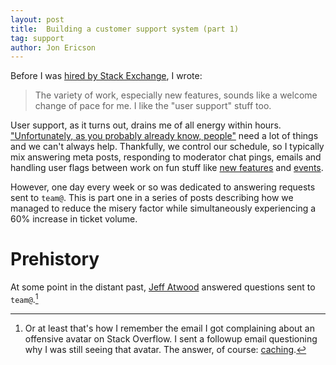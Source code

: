 ```yaml
---
layout: post
title:  Building a customer support system (part 1)
tag: support
author: Jon Ericson
---
```


Before I was
[hired by Stack Exchange](http://blog.stackoverflow.com/2013/08/please-welcome-jon-ericson-community-manager/),
I wrote:

> The variety of work, especially new features, sounds like a welcome
change of pace for me.  I like the "user support" stuff too.

User support, as it turns out, drains me of all energy within
hours. ["Unfortunately, as you probably already know, people"](https://twitter.com/horse_ebooks/status/228032106859749377)
need a lot of things and we can't always help. Thankfully, we control
our schedule, so I typically mix answering meta posts, responding to
moderator chat pings, emails and handling user flags between work on
fun stuff like
[new features](http://meta.stackexchange.com/q/234259/1438) and
[events](http://blog.stackoverflow.com/2014/12/winter-bash-2014/).

However, one day every week or so was dedicated to answering requests
sent to `team@`. This is part one in a series of posts describing how
we managed to reduce the misery factor while simultaneously
experiencing a 60% increase in ticket volume.

# Prehistory

At some point in the distant past,
[Jeff Atwood](http://blog.codinghorror.com/) answered questions sent
to `team@`.[^1] 

[^1]:

    Or at least that's how I remember the email I got complaining
about an offensive avatar on Stack Overflow.  I sent a followup email
questioning why I was still seeing that avatar. The answer, of course:
[caching](http://meta.stackexchange.com/a/221414/1438).
